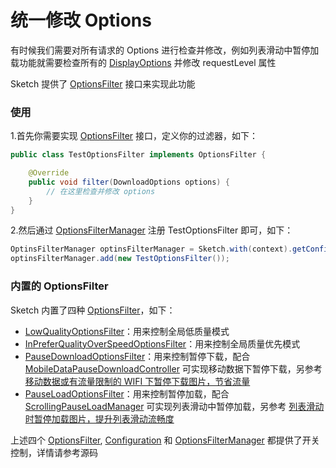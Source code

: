 # 统一修改 Options

有时候我们需要对所有请求的 Options 进行检查并修改，例如列表滑动中暂停加载功能就需要检查所有的 [DisplayOptions] 并修改 requestLevel 属性

Sketch 提供了 [OptionsFilter] 接口来实现此功能

### 使用

1.首先你需要实现 [OptionsFilter] 接口，定义你的过滤器，如下：

```java
public class TestOptionsFilter implements OptionsFilter {

    @Override
    public void filter(DownloadOptions options) {
        // 在这里检查并修改 options
    }
}
```

2.然后通过 [OptionsFilterManager] 注册 TestOptionsFilter 即可，如下：

```java
OptinsFilterManager optinsFilterManager = Sketch.with(context).getConfiguration().getOptinsFilterManager();
optinsFilterManager.add(new TestOptionsFilter());
```

### 内置的 OptionsFilter

Sketch 内置了四种 [OptionsFilter]，如下：
* [LowQualityOptionsFilter]：用来控制全局低质量模式
* [InPreferQualityOverSpeedOptionsFilter]：用来控制全局质量优先模式
* [PauseDownloadOptionsFilter]：用来控制暂停下载，配合 [MobileDataPauseDownloadController] 可实现移动数据下暂停下载，另参考 [移动数据或有流量限制的 WIFI 下暂停下载图片，节省流量][pause_download]
* [PauseLoadOptionsFilter]：用来控制暂停加载，配合 [ScrollingPauseLoadManager] 可实现列表滑动中暂停加载，另参考 [列表滑动时暂停加载图片，提升列表滑动流畅度][pause_load]

上述四个 [OptionsFilter], [Configuration] 和 [OptionsFilterManager] 都提供了开关控制，详情请参考源码

[OptionsFilter]: ../../sketch/src/main/java/me/xiaopan/sketch/optionsfilter/OptionsFilter.java
[OptionsFilterManager]: ../../sketch/src/main/java/me/xiaopan/sketch/optionsfilter/OptionsFilterManager.java
[LowQualityOptionsFilter]: ../../sketch/src/main/java/me/xiaopan/sketch/optionsfilter/LowQualityOptionsFilter.java
[InPreferQualityOverSpeedOptionsFilter]: ../../sketch/src/main/java/me/xiaopan/sketch/optionsfilter/InPreferQualityOverSpeedOptionsFilter.java
[PauseDownloadOptionsFilter]: ../../sketch/src/main/java/me/xiaopan/sketch/optionsfilter/PauseDownloadOptionsFilter.java
[PauseLoadOptionsFilter]: ../../sketch/src/main/java/me/xiaopan/sketch/optionsfilter/PauseLoadOptionsFilter.java
[MobileDataPauseDownloadController]: ../../sketch/src/main/java/me/xiaopan/sketch/optionsfilter/MobileDataPauseDownloadController.java
[ScrollingPauseLoadManager]: ../../sample/src/main/java/me/xiaopan/sketchsample/util/ScrollingPauseLoadManager.java
[pause_download]: pause_download.md
[pause_load]: pause_load.md
[Configuration]: ../../sketch/src/main/java/me/xiaopan/sketch/Configuration.java
[DisplayOptions]: ../../sketch/src/main/java/me/xiaopan/sketch/request/DisplayOptions.java
